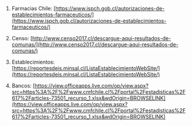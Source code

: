 1. Farmacias Chile: [https://www.ispch.gob.cl/autorizaciones-de-establecimientos-farmaceuticos/](https://www.ispch.gob.cl/autorizaciones-de-establecimientos-farmaceuticos/)

2. Censo: [http://www.censo2017.cl/descargue-aqui-resultados-de-comunas/](http://www.censo2017.cl/descargue-aqui-resultados-de-comunas/)

3. Establecimientos: [https://reportesdeis.minsal.cl/ListaEstablecimientoWebSite/](https://reportesdeis.minsal.cl/ListaEstablecimientoWebSite/)

4. Bancos: [https://view.officeapps.live.com/op/view.aspx?src=https%3A%2F%2Fwww.cmfchile.cl%2Fportal%2Festadisticas%2F617%2Farticles-73501_recurso_1.xlsx&wdOrigin=BROWSELINK](https://view.officeapps.live.com/op/view.aspx?src=https%3A%2F%2Fwww.cmfchile.cl%2Fportal%2Festadisticas%2F617%2Farticles-73501_recurso_1.xlsx&wdOrigin=BROWSELINK)
